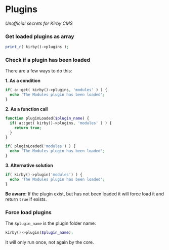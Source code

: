 # Plugins

*Unofficial secrets for Kirby CMS*

### Get loaded plugins as array

```php
print_r( kirby()->plugins );
```

### Check if a plugin has been loaded

There are a few ways to do this:

**1. As a condition**

```php
if( a::get( kirby()->plugins, 'modules' ) ) {
  echo 'The Modules plugin has been loaded';
}
```

**2. As a function call**

```php
function pluginLoaded($plugin_name) {
  if( a::get( kirby()->plugins, 'modules' ) ) {
    return true;
  }
}

if( pluginLoaded('modules') ) {
  echo 'The Modules plugin has been loaded';
}
```

**3. Alternative solution**

```php
if( kirby()->plugin('modules') ) {
  echo 'The Modules plugin has been loaded';
}
```

**Be aware:** If the plugin exist, but has not been loaded it will force load it and return `true` if exists.

### Force load plugins

The `$plugin_name` is the plugin folder name:

```php
kirby()->plugin($plugin_name);
```

It will only run once, not again by the core.